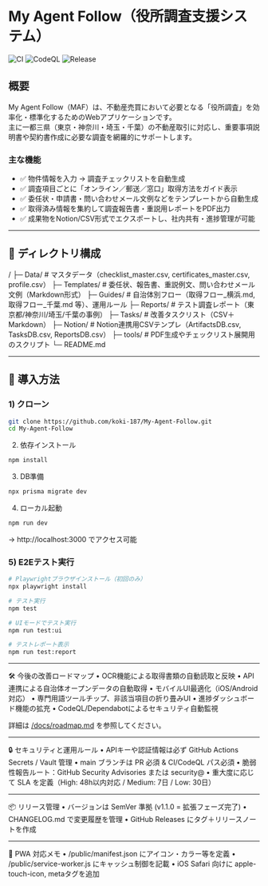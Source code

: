 # My Agent Follow（役所調査支援システム）

![CI](https://github.com/koki-187/My-Agent-Follow/actions/workflows/ci.yml/badge.svg)
![CodeQL](https://github.com/koki-187/My-Agent-Follow/actions/workflows/codeql.yml/badge.svg)
![Release](https://img.shields.io/github/v/release/koki-187/My-Agent-Follow)

## 概要
My Agent Follow（MAF）は、不動産売買において必要となる「役所調査」を効率化・標準化するためのWebアプリケーションです。  
主に一都三県（東京・神奈川・埼玉・千葉）の不動産取引に対応し、重要事項説明書や契約書作成に必要な調査を網羅的にサポートします。

### 主な機能
- ✅ 物件情報を入力 → 調査チェックリストを自動生成  
- ✅ 調査項目ごとに「オンライン／郵送／窓口」取得方法をガイド表示  
- ✅ 委任状・申請書・問い合わせメール文例などをテンプレートから自動生成  
- ✅ 取得済み情報を集約して調査報告書・重説用レポートをPDF出力  
- ✅ 成果物をNotion/CSV形式でエクスポートし、社内共有・進捗管理が可能  

---

## 📂 ディレクトリ構成

/
├─ Data/               # マスタデータ（checklist_master.csv, certificates_master.csv, profile.csv）
├─ Templates/          # 委任状、報告書、重説例文、問い合わせメール文例（Markdown形式）
├─ Guides/             # 自治体別フロー（取得フロー_横浜.md, 取得フロー_千葉.md 等）、運用ルール
├─ Reports/            # テスト調査レポート（東京都/神奈川/埼玉/千葉の事例）
├─ Tasks/              # 改善タスクリスト（CSV＋Markdown）
├─ Notion/             # Notion連携用CSVテンプレ（ArtifactsDB.csv, TasksDB.csv, ReportsDB.csv）
├─ tools/              # PDF生成やチェックリスト展開用のスクリプト
└─ README.md

---

## 🚀 導入方法
### 1) クローン
```bash
git clone https://github.com/koki-187/My-Agent-Follow.git
cd My-Agent-Follow
```
2) 依存インストール  
```bash
npm install
```
3) DB準備  
```bash
npx prisma migrate dev
```
4) ローカル起動  
```bash
npm run dev
```

→ http://localhost:3000 でアクセス可能

### 5) E2Eテスト実行
```bash
# Playwrightブラウザインストール（初回のみ）
npx playwright install

# テスト実行
npm test

# UIモードでテスト実行
npm run test:ui

# テストレポート表示
npm run test:report
```

---

🛠 今後の改善ロードマップ
	•	OCR機能による取得書類の自動読取と反映
	•	API連携による自治体オープンデータの自動取得
	•	モバイルUI最適化（iOS/Android対応）
	•	専門用語ツールチップ、非該当項目の折り畳みUI
	•	進捗ダッシュボード機能の拡充
	•	CodeQL/Dependabotによるセキュリティ自動監視

詳細は [/docs/roadmap.md](./docs/roadmap.md) を参照してください。

---

🔒 セキュリティと運用ルール
	•	APIキーや認証情報は必ず GitHub Actions Secrets / Vault 管理
	•	main ブランチは PR 必須 & CI/CodeQL パス必須
	•	脆弱性報告ルート：GitHub Security Advisories または security@
	•	重大度に応じて SLA を定義（High: 48h以内対応 / Medium: 7日 / Low: 30日）

---

📦 リリース管理
	•	バージョンは SemVer 準拠 (v1.1.0 = 拡張フェーズ完了)
	•	CHANGELOG.md で変更履歴を管理
	•	GitHub Releases にタグ＋リリースノートを作成

---

📱 PWA 対応メモ
	•	/public/manifest.json にアイコン・カラー等を定義
	•	/public/service-worker.js にキャッシュ制御を記載
	•	iOS Safari 向けに apple-touch-icon, metaタグを追加
